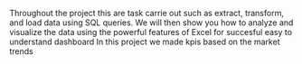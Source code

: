 Throughout the project this are task carrie out such as extract, transform, and load data using SQL queries. We will then show you how to analyze and visualize the data using the powerful features of Excel for succesful easy to understand dashboard
In this project we made kpis based on the market trends
